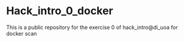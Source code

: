 # Hack_intro_0_docker
This is a public repository for the exercise 0 of hack_intro@di_uoa  for docker scan
